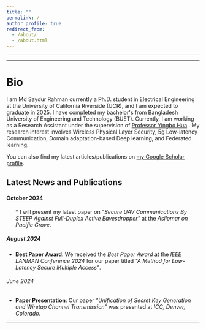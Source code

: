 ```yaml
---
title: ""
permalink: /
author_profile: true
redirect_from: 
  - /about/
  - /about.html
---
```

---
---

Bio
======
I am Md Saydur Rahman currently a Ph.D. student in Electrical Engineering at the University of California Riverside (UCR), and I am expected to graduate in 2025. I have completed my bachelor's from Bangladesh University of Engineering and Technology (BUET). Currently, I am working as a Research Assistant under the supervision of [Professor Yingbo Hua](https://intra.ece.ucr.edu/~yhua/) 
. My research interest involves Wireless Physical Layer Security, 5g Low-latency Communication, Domain adaptation-based Deep learning, and Federated learning. 
<div class="wordwrap">  You can also find my latest articles/publications on  <a href="https://scholar.google.com/citations?user=Zbf4zyUAAAAJ&hl=en&authuser=1">my Google Scholar profile</a>. </div>


<div class="news-section">
  <h2>Latest News and Publications</h2>

  <h4>October 2024</h4>
  <ul>
    * I will present my latest paper on <em>"Secure UAV Communications By STEEP Against Full-Duplex Active Eavesdropper"</em> at the <em>Asilomar on Pacific Grove</em>.</li>
  </ul>

  <h5>August 2024</h5>
  <ul>
    <li><strong>Best Paper Award</strong>: We received the <em>Best Paper Award</em> at the <em>IEEE LANMAN Conference 2024</em> for our paper titled <em>"A Method for Low-Latency Secure Multiple Access"</em>.</li>
  </ul>

  <h6>June 2024</h6>
  <ul>
    <li><strong>Paper Presentation</strong>: Our paper <em>"Unification of Secret Key Generation and Wiretap Channel Transmission"</em> was presented at <em>ICC, Denver, Colorado</em>.</li>
  </ul>
</div>


---

